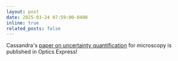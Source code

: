 ```yaml
---
layout: post
date: 2025-03-24 07:59:00-0400
inline: true
related_posts: false
---
```


Cassandra's <a href='https://doi.org/10.1364/OE.542640'>paper on uncertainty quantification</a> for microscopy is published in Optics Express!
